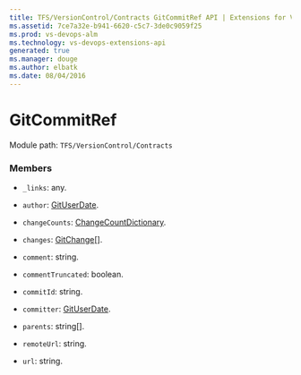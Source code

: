 ```yaml
---
title: TFS/VersionControl/Contracts GitCommitRef API | Extensions for Visual Studio Team Services
ms.assetid: 7ce7a32e-b941-6620-c5c7-3de0c9059f25
ms.prod: vs-devops-alm
ms.technology: vs-devops-extensions-api
generated: true
ms.manager: douge
ms.author: elbatk
ms.date: 08/04/2016
---
```


# GitCommitRef

Module path: `TFS/VersionControl/Contracts`


### Members

* `_links`: any. 

* `author`: [GitUserDate](../../../TFS/VersionControl/Contracts/GitUserDate.md). 

* `changeCounts`: [ChangeCountDictionary](../../../TFS/VersionControl/Contracts/ChangeCountDictionary.md). 

* `changes`: [GitChange](../../../TFS/VersionControl/Contracts/GitChange.md)[]. 

* `comment`: string. 

* `commentTruncated`: boolean. 

* `commitId`: string. 

* `committer`: [GitUserDate](../../../TFS/VersionControl/Contracts/GitUserDate.md). 

* `parents`: string[]. 

* `remoteUrl`: string. 

* `url`: string. 

